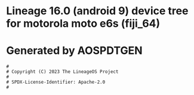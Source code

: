 # Lineage 16.0 (android 9) device tree for motorola moto e6s (fiji_64)
# Generated by AOSPDTGEN

```
#
# Copyright (C) 2023 The LineageOS Project
#
# SPDX-License-Identifier: Apache-2.0
#
```
